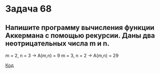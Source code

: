 # Задача 68
## Напишите программу вычисления функции Аккермана с помощью рекурсии. Даны два неотрицательных числа m и n.
m = 2, n = 3 -> A(m,n) = 9 m = 3, n = 2 -> A(m,n) = 29

[Код](https://github.com/kutuzoffmoscow/c_scharp/blob/main/les9/exp3/Program.cs)